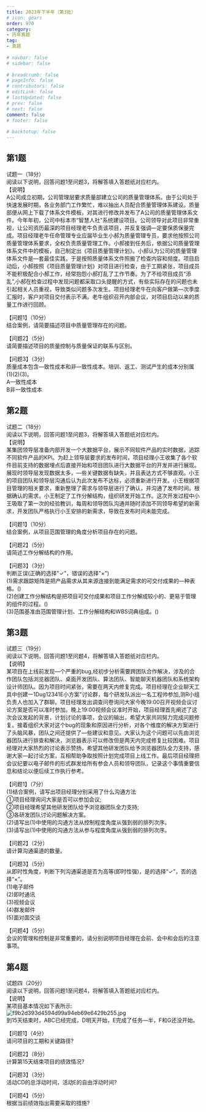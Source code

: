 ```yaml
---  
title: 2023年下半年（第3批）  
# icon: gears  
order: 970  
category:  
- 历年真题  
tag:  
- 真题  
  
# navbar: false  
# sidebar: false  
  
# breadcrumb: false  
# pageInfo: false  
# contributors: false  
# editLink: false  
# lastUpdated: false  
# prev: false  
# next: false  
comment: false  
# footer: false  
  
# backtotop: false  
---  
```

## 第1题 ##

试题一（18分）  
阅读以下说明，回答问题1至问题3，将解答填入答题纸对应栏内。  
【说明】  
A公司成立初期，公司管理层要求质量部建立公司的质量管理体系。由于公司处于快速发展时期，各业务部门工作繁忙，难以抽出人员配合质量管理体系建设。质量部便从网上下载了体系文件模板，对其进行修改并发布了A公司的质量管理体系文件。今年年初，公司中标本市“智慧人社"系统建设项目。公司领导对此项目非常重视，让公司资历最深的项目经理老牛负责该项目，并反复强调—定要保质保量完成。项目经理老牛任命管理专业应届毕业生小郝为质量管理专员，要求他按照公司质量管理体系要求，全权负责质量管理工作。小郝接到任务后，依据公司质量管理体系文件中的模板，自己制定出《项目质量管理计划》。小郝认为公司的质量管理体系文件是—套最佳实践，于是按照质量体系文件照搬了检查内容和频度。项目启动后，小郝按照《项目质量管理计划》对项目进行检查，由于工期紧张，项目成员不能积极配合小郝工作，经常抱怨小郝打乱了工作节奏。为了不给项目成员“添乱”,小郝在检查过程中发现问题都采取口头提醒的方式，有些实际存在的问题也未引起相关人员重视，导致类似问题多次发生。项目经理老牛在向客户做第—次季度汇报时，客户对项目交付表示不满。老牛组织召开内部会议，对项目启动以来的质量工作进行回顾。  
  
【问题1】（10分）  
结合案例，请简要描述项目中质量管理存在的问题。  
  
【问题2】（5分）  
请简要描述项目的质量控制与质量保证的联系与区别。  
  
【问题3】（3分）  
质量成本包含—致性成本和非—致性成本。培训、返工、测试产生的成本分别属(1)(2)(3)。  
A—致性成本  
B非一致性成本  


## 第2题 ##

试题二（18分）  
阅读以下说明，回答问题1至问题3，将解答填入答题纸对应栏内。  
【说明】  
某集团领导层准备内部开发一个大数据平台，展示不同软件产品的实时数据，追踪不同软件产品的KPl。为赶上领导层要求的发布时间，项目经理小王收集了各个软件目前支持的数据埋点后直接开始和项目团队进行大数据平台的开发并进行展现。展现时领导层发现数据太多，—些关键数据有缺失，并且表达方式不够直观。小王的项目团队和领导层沟通后认为此次发布不达标，必须重新进行开发。小王根据项目管理的相关要求，重新整理了需求与领导层进行了确认，并沟通了发布时间。根据确认的需求，小王制定了工作分解结构，组织研发开始工作。这次开发过程中小王吸取了第一次的经验教训，每周和领导团队沟通并随时添加不同领导希望的新需求，开发团队严格执行小王安排的新需求，导致在发布时间未能完成。  
  
【问题1】（10分）  
结合案例，从项目范围管理的角度分析项目存在的问题。  
  
【问题2】（5分）  
请简述工作分解结构的作用。  
  
【问题3】（3分）  
判断正误(正确的选择"✓"，错误的选择"×")  
(1)需求跟踪矩阵是把产品需求从其来源连接到能满足需求的可交付成果的—种表格。()  
(2)创建工作分解结构是把项目可交付成果和项目工作分解成较小的、更易于管理的组件的过程。()  
(3)范围基准由范围管理计划、工作分解结构和WBS词典组成。()  


## 第3题 ##

试题三（19分）  
阅读以下说明，回答问题1至问题4，将解答填入答题纸对应栏内。  
【说明】  
某项目在上线前发现—个严重的bug,经初步分析需要跨团队合作解决，涉及的合作团队包括浏览器团队、桌面开发团队、算法团队、智能聊天机器团队和系统架构设计师团队。因为项目时间紧张，需要在两天内修复完成。项目经理在企业聊天工具中创建一1Dug12341E小方案"讨论群，每个研发队派出一名工程帅参加,测R小组负责人也加入了群聊。项目经理发出调查问卷询问大家今晚19:00召开视频会议讨论方案是否可以准时参加。晚上19:00视频会议准时开始，项目经理首先阐述了这次会议发起的背景，计划讨论的事项，会议的输出，希望大家共同努力完成问题修复。接着组织大家对这个bug的现象和原因进行分析，对各个维度的解决方案进行了头脑风暴，团队之间还提供了—些建议和意见。大家认为这个问题可以先由浏览器团队进行排查和解决，浏览器表示可以修改但是两天内完成修复比较困难。项目经理对大家热烈的讨论表示赞扬，希望其他研发团队给予浏览器团队全力支持，感谢大家—起讨论方案，互相帮助争取按照计划完成项目上线工作。最后项目经理把会议纪要以电子邮件的形式群发给所有参会人员和领导团队，记录这个事情重要信息和结论以便后续工作执行参考。  
  
【问题1】（7分）  
(1)结合案例，请写出项目经理分别采用了什么沟通方法  
①项目经理询问大家是否可以参加会议;  
②项目经理希望其他研发团队给予浏览器团队全力支持;  
③各研发团队讨论问题解决方案。  
(2)请写出(1)中使用的沟通方法从控制程度角度从强到弱的排列次序。  
(3)请写出(1)中使用的沟通方法从参与程度角度从强到弱的排列次序。  
  
【问题2】（2分）  
请计算沟通渠道的数量。  
  
【问题3】（5分）  
从即时性角度，判断下列沟通渠道是否为高等(即时性强)，是的选择“✓”，否的选择“×”。  
(1)电子邮件  
(2)即时通讯  
(3)视频会议  
(4)群发邮件  
(5)面对面交谈  
  
【问题4】（5分）  
会议的管理和控制是非常重要的，请分别说明项目经理在会前、会中和会后的注意事项。  


## 第4题 ##

试题四（20分）  
阅读以下说明，回答问题1至问题4，将解答填入答题纸对应栏内。  
【说明】  
某项目基本情况如下表所示:  
![f9b2d393d4594d99a94eb69e6429b255.jpg][]  
到15天结束时，ABC已经完成，D明天开始，E完成了任务—半，F和G还没开始。  
  
【问题1】（4分）  
请问项目的工期和关键路径?  
  
【问题2】（8分）  
计算第15天结束项目的绩效情况?  
  
【问题3】（3分）  
活动CD的总浮动时间，活动E的自由浮动时间?  
  
【问题4】（5分）  
根据当前绩效指出需要采取的措施?  



[f9b2d393d4594d99a94eb69e6429b255.jpg]: https://www.xiaoji.fun/file/exam/software/系统集成项目管理工程师/案例/第4题/f9b2d393d4594d99a94eb69e6429b255.jpg
